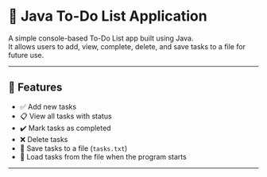 # 📝 Java To-Do List Application

A simple console-based To-Do List app built using Java.  
It allows users to add, view, complete, delete, and save tasks to a file for future use.

---

## 🚀 Features

- ✅ Add new tasks
- 📋 View all tasks with status
- ✔️ Mark tasks as completed
- ❌ Delete tasks
- 💾 Save tasks to a file (`tasks.txt`)
- 🔁 Load tasks from the file when the program starts

---

